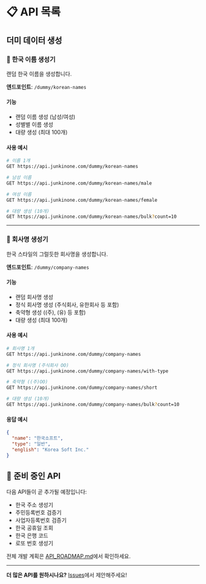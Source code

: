 # 📋 API 목록

## 더미 데이터 생성

### 👤 한국 이름 생성기

랜덤 한국 이름을 생성합니다.

**엔드포인트**: `/dummy/korean-names`

#### 기능
- 랜덤 이름 생성 (남성/여성)
- 성별별 이름 생성
- 대량 생성 (최대 100개)

#### 사용 예시

```bash
# 이름 1개
GET https://api.junkinone.com/dummy/korean-names

# 남성 이름
GET https://api.junkinone.com/dummy/korean-names/male

# 여성 이름
GET https://api.junkinone.com/dummy/korean-names/female

# 대량 생성 (10개)
GET https://api.junkinone.com/dummy/korean-names/bulk?count=10
```

---

### 🏢 회사명 생성기

한국 스타일의 그럴듯한 회사명을 생성합니다.

**엔드포인트**: `/dummy/company-names`

#### 기능
- 랜덤 회사명 생성
- 정식 회사명 생성 (주식회사, 유한회사 등 포함)
- 축약형 생성 ((주), (유) 등 포함)
- 대량 생성 (최대 100개)

#### 사용 예시

```bash
# 회사명 1개
GET https://api.junkinone.com/dummy/company-names

# 정식 회사명 (주식회사 OO)
GET https://api.junkinone.com/dummy/company-names/with-type

# 축약형 ((주)OO)
GET https://api.junkinone.com/dummy/company-names/short

# 대량 생성 (10개)
GET https://api.junkinone.com/dummy/company-names/bulk?count=10
```

#### 응답 예시

```json
{
  "name": "한국소프트",
  "type": "일반",
  "english": "Korea Soft Inc."
}
```
## 🚧 준비 중인 API

다음 API들이 곧 추가될 예정입니다:

- 한국 주소 생성기
- 주민등록번호 검증기
- 사업자등록번호 검증기
- 한국 공휴일 조회
- 한국 은행 코드
- 로또 번호 생성기

전체 개발 계획은 [API_ROADMAP.md](API_ROADMAP.md)에서 확인하세요.

---

**더 많은 API를 원하시나요?** [Issues](../../issues/new)에서 제안해주세요!